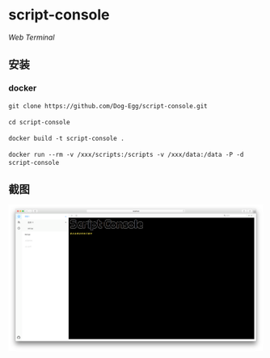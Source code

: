 # script-console

_Web Terminal_

## 安装

### docker

```shell
git clone https://github.com/Dog-Egg/script-console.git

cd script-console

docker build -t script-console .

docker run --rm -v /xxx/scripts:/scripts -v /xxx/data:/data -P -d script-console
```

## 截图

![](./screenshot/screenshot1.png)
